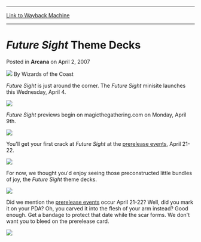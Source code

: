 
---
[Link to Wayback Machine](https://web.archive.org/web/20220117082801/https://magic.wizards.com/en/articles/archive/arcana/future-sight-theme-decks-2007-04-02)

[_metadata_:author]:- "Wizards of the Coast"
[_metadata_:description]:- "Future Sight is just around the corner. The Future Sight minisite launches this Wednesday, April 4.Future Sight previews begin on magicthegathering.com on Monday, April 9th.You'll get your first crack at Future Sight at the prerelease events, April 21-22.For now, we thought you'd enjoy seeing those preconstructed little bundles of joy, the Future Sight theme decks. Did we"
[_metadata_:generator]:- "Drupal 7 (http://drupal.org)"
[_metadata_:node]:- "601841"
[_metadata_:publish_date]:- "2007-04-02"
[_metadata_:source]:- "div-main-content"
[_metadata_:title]:- "Future Sight Theme Decks"
[_metadata_:wayback_capture_timestamp]:- "2022-01-17 08:28:01"
[_metadata_:wayback_raw_url]:- "https://web.archive.org/web/20220117082801id_/https://magic.wizards.com/en/articles/archive/arcana/future-sight-theme-decks-2007-04-02"
[_metadata_:wayback_url]:- "https://magic.wizards.com/en/articles/archive/arcana/future-sight-theme-decks-2007-04-02"
---


*Future Sight* Theme Decks
==========================



 Posted in **Arcana**
 on April 2, 2007 






![](https://media.magic.wizards.com/styles/auth_small/public/images/person/wizards_author.jpg)
By Wizards of the Coast











*Future Sight* is just around the corner. The *Future Sight* minisite launches this Wednesday, April 4.

![](https://media.magic.wizards.com/image_legacy_migration/magic/images/mtgcom/arcana1000/1303_td1.jpg)

*Future Sight* previews begin on magicthegathering.com on Monday, April 9th.

![](https://media.magic.wizards.com/image_legacy_migration/magic/images/mtgcom/arcana1000/1303_td2.jpg)

You'll get your first crack at *Future Sight* at the [prerelease events](http://archive.wizards.com/Magic/Magazine/Article.aspx?x=mtgcom/events/prereleases-fut), April 21-22.

![](https://media.magic.wizards.com/image_legacy_migration/magic/images/mtgcom/arcana1000/1303_td3.jpg)

For now, we thought you'd enjoy seeing those preconstructed little bundles of joy, the *Future Sight* theme decks. 

![](https://media.magic.wizards.com/image_legacy_migration/magic/images/mtgcom/arcana1000/1303_td4.jpg)

Did we mention the [prerelease events](http://archive.wizards.com/Magic/Magazine/Article.aspx?x=mtgcom/events/prereleases-fut) occur April 21-22? Well, did you mark it on your PDA? Oh, you carved it into the flesh of your arm instead? Good enough. Get a bandage to protect that date while the scar forms. We don't want you to bleed on the prerelease card.

[![](https://media.magic.wizards.com/image_legacy_migration/magic/images/tournamentcenter/2007/futuresight_300.jpg)](http://archive.wizards.com/Magic/Magazine/Article.aspx?x=mtgcom/events/prereleases-fut)







